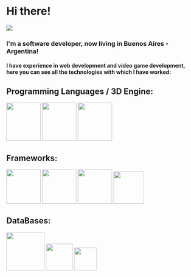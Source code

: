 <h1>Hi there!</h1>
<tr>

  ![](https://komarev.com/ghpvc/?username=redhard2021)

<h3>I'm a software developer, now living in Buenos Aires - Argentina!</h3>
<h4>I have experience in web development and video game development,<br> here you can see all the technologies with which I have worked:<h4>

<h2>Programming Languages / 3D Engine:</h2> 
<div style="display:inline;">
  <img width="90px" height="100px" src="https://raw.githubusercontent.com/yurijserrano/Github-Profile-Readme-Logos/042e36c55d4d757621dedc4f03108213fbb57ec4/programming%20languages/c%23.svg"></img>
  <img width="90px" height="100px" src="https://raw.githubusercontent.com/yurijserrano/Github-Profile-Readme-Logos/042e36c55d4d757621dedc4f03108213fbb57ec4/programming%20languages/typescript.svg"></img>
  <img width="90px" height="100px" src="https://raw.githubusercontent.com/yurijserrano/Github-Profile-Readme-Logos/042e36c55d4d757621dedc4f03108213fbb57ec4/programming%20languages/javascript.svg"></img>
</div>
<h2>Frameworks:</h2> 
<div style="display:inline;">
  <img width="90px" src="https://raw.githubusercontent.com/yurijserrano/Github-Profile-Readme-Logos/042e36c55d4d757621dedc4f03108213fbb57ec4/frameworks/angular.svg"></img>
  <img width="90px" src="https://upload.wikimedia.org/wikipedia/commons/7/7d/Microsoft_.NET_logo.svg"></img>
  <img width="90px" src="https://raw.githubusercontent.com/yurijserrano/Github-Profile-Readme-Logos/042e36c55d4d757621dedc4f03108213fbb57ec4/frameworks/vuejs.svg"></img>
  <img width="80px" height="85px" src="https://raw.githubusercontent.com/yurijserrano/Github-Profile-Readme-Logos/master/tools/unity.png"></img>
</div>

<h2>DataBases:</h2>
<div style="display:inline;">
  <img width="100px" src="https://raw.githubusercontent.com/yurijserrano/Github-Profile-Readme-Logos/042e36c55d4d757621dedc4f03108213fbb57ec4/databases/mongodb.svg"></img>
  <img width="70px" src="https://raw.githubusercontent.com/yurijserrano/Github-Profile-Readme-Logos/042e36c55d4d757621dedc4f03108213fbb57ec4/databases/mysql.svg"></img>
  <img width="60px" src="https://www.svgrepo.com/show/303229/microsoft-sql-server-logo.svg"></img>
</div>
